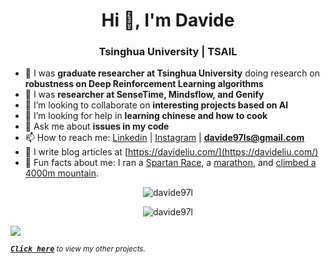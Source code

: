 <h1 align="center">Hi 👋, I'm Davide</h1>
<h3 align="center">Tsinghua University | TSAIL </h3>
<!--
**davide97l/davide97l** is a ✨ _special_ ✨ repository because its `README.md` (this file) appears on your GitHub profile.-->

- 🔭 I was **graduate researcher at Tsinghua University** doing research on **robustness on Deep Reinforcement Learning algorithms**
- 🌱 I was **researcher at SenseTime, Mindsflow, and Genify**
- 👯 I’m looking to collaborate on **interesting projects based on AI**
- 🤔 I’m looking for help in **learning chinese and how to cook**
- 💬 Ask me about **issues in my code**
- 📫 How to reach me: [Linkedin](https://www.linkedin.com/in/davide-liu-9a39a3123/) | [Instagram](https://www.instagram.com/_davide_liu/) | **davide97ls@gmail.com**
- 📝 I write blog articles at [https://davideliu.com/](https://davideliu.com/)
- 🤗 Fun facts about me: I ran a [Spartan Race](https://www.instagram.com/p/Cvo4yRyS_BF/?img_index=1), a [marathon](https://www.instagram.com/p/Cxh_nNDLP7J/?img_index=1), and [climbed a 4000m mountain](https://www.instagram.com/p/CjPy0Zmro7_/?img_index=1).

<p align="center"><img align="center" src="https://github-readme-stats.vercel.app/api/top-langs/?username=davide97l&layout=compact&hide=html" alt="davide97l" /></p>

<p align="center"><img src="https://github-readme-stats.vercel.app/api?username=davide97l&show_icons=true" alt="davide97l" /></p>

![](https://hit.yhype.me/github/profile?user_id=41103541)

<sup><kbd>***[Click here](https://github.com/davide97l/my-views-counter)***</kbd> *to view my other projects.</sup>* <br>
